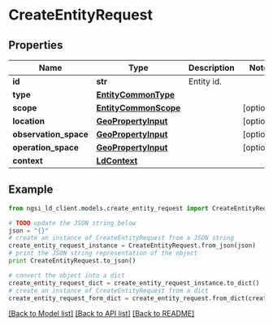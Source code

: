 # CreateEntityRequest


## Properties
Name | Type | Description | Notes
------------ | ------------- | ------------- | -------------
**id** | **str** | Entity id.  | 
**type** | [**EntityCommonType**](EntityCommonType.md) |  | 
**scope** | [**EntityCommonScope**](EntityCommonScope.md) |  | [optional] 
**location** | [**GeoPropertyInput**](GeoPropertyInput.md) |  | [optional] 
**observation_space** | [**GeoPropertyInput**](GeoPropertyInput.md) |  | [optional] 
**operation_space** | [**GeoPropertyInput**](GeoPropertyInput.md) |  | [optional] 
**context** | [**LdContext**](LdContext.md) |  | 

## Example

```python
from ngsi_ld_client.models.create_entity_request import CreateEntityRequest

# TODO update the JSON string below
json = "{}"
# create an instance of CreateEntityRequest from a JSON string
create_entity_request_instance = CreateEntityRequest.from_json(json)
# print the JSON string representation of the object
print CreateEntityRequest.to_json()

# convert the object into a dict
create_entity_request_dict = create_entity_request_instance.to_dict()
# create an instance of CreateEntityRequest from a dict
create_entity_request_form_dict = create_entity_request.from_dict(create_entity_request_dict)
```
[[Back to Model list]](../README.md#documentation-for-models) [[Back to API list]](../README.md#documentation-for-api-endpoints) [[Back to README]](../README.md)


